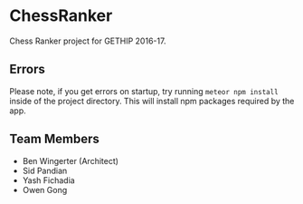 # ChessRanker
Chess Ranker project for GETHIP 2016-17.

## Errors
Please note, if you get errors on startup, try running `meteor npm install` inside of the project directory. This will install npm packages required by the app.

## Team Members
- Ben Wingerter (Architect)
- Sid Pandian
- Yash Fichadia
- Owen Gong
